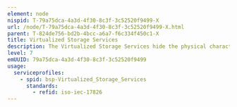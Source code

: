 ```yaml
---
element: node
nispid: T-79a75dca-4a3d-4f30-8c3f-3c52520f9499-X
url: /node/T-79a75dca-4a3d-4f30-8c3f-3c52520f9499-X.html
parent: T-824de756-bd2b-4bcc-a6a7-f6c334f450c1-X
title: Virtualized Storage Services
description: The Virtualized Storage Services hide the physical characteristics of a storage platform and instead present abstracted storage platform to the consumer. Virtualization enables the provisioning of simplified, fit-for-purpose, tailor-made and on-demand IT-infrastructure resources, sparing the user from having to understand and manage complex details of IT-infrastructure resources. This service supports the centralization of management and maintenance while more flexibly and efficiently allocating IT-infrastructure resources.
level: 7
emUUID: 79a75dca-4a3d-4f30-8c3f-3c52520f9499
usage:
  serviceprofiles:
    - spid: bsp-Virtualized_Storage_Services
      standards:
        - refid: iso-iec-17826
---
```

